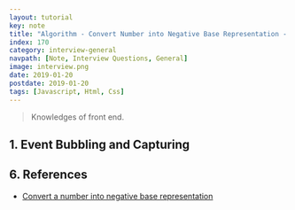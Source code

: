 ```yaml
---
layout: tutorial
key: note
title: "Algorithm - Convert Number into Negative Base Representation - Draft"
index: 170
category: interview-general
navpath: [Note, Interview Questions, General]
image: interview.png
date: 2019-01-20
postdate: 2019-01-20
tags: [Javascript, Html, Css]
---
```


> Knowledges of front end.

## 1. Event Bubbling and Capturing

## 6. References
* [Convert a number into negative base representation](https://www.geeksforgeeks.org/convert-number-negative-base-representation/)
